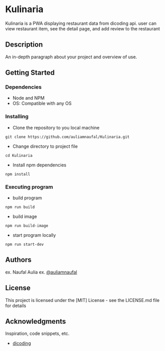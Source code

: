 # Kulinaria

Kulinaria is a PWA displaying restaurant data from dicoding api. user can view restaurant item, see the detail page, and add review to the restaurant

## Description

An in-depth paragraph about your project and overview of use.

## Getting Started

### Dependencies

* Node and NPM
* OS: Compatible with any OS

### Installing

* Clone the repository to you local machine
```
git clone https://github.com/auliamnaufal/Kulinaria.git
```
* Change directory to project file
```
cd Kulinaria
```
* Install npm dependencies
```
npm install
```

### Executing program

* build program
```
npm run build
```
* build image
```
npm run build-image
```
* start program locally
```
npm run start-dev
```

## Authors

ex. Naufal Aulia 
ex. [@auliamnaufal](https://twitter.com/auliamnaufal)

## License

This project is licensed under the [MIT] License - see the LICENSE.md file for details

## Acknowledgments

Inspiration, code snippets, etc.
* [dicoding](https://www.dicoding.com/)
